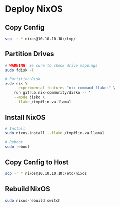 # Deploy NixOS

## Copy Config

```bash
scp -r * nixos@10.10.10.10:/tmp/
```

## Partition Drives

```bash
# WARNING: Be sure to check drive mappings
sudo fdisk -l

# Partition Disk
sudo nix \
    --experimental-features "nix-command flakes" \
    run github:nix-community/disko -- \
    --mode disko \
    --flake /tmp#lin-va-llama1
```

## Install NixOS

```bash
# Install
sudo nixos-install --flake /tmp#lin-va-llama1

# Reboot
sudo reboot
```

## Copy Config to Host

```bash
scp -r * nixos@10.10.10.10:/etc/nixos
```

## Rebuild NixOS

```bash
sudo nixos-rebuild switch
```
